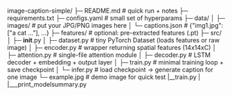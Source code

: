 image-caption-simple/
├─ README.md                 # quick run + notes
├─ requirements.txt
├─ configs.yaml              # small set of hyperparams
├─ data/
│  ├─ images/                # put your JPG/PNG images here
│  └─ captions.json          # {"img1.jpg": ["a cat ..."], ...}
├─ features/                 # optional: pre-extracted features (.pt)
├─ src/
│  ├─ __init__.py
│  ├─ dataset.py             # tiny PyTorch Dataset (loads features or raw image)
│  ├─ encoder.py             # wrapper returning spatial features (14x14xC)
│  ├─ attention.py           # single-file attention module
│  ├─ decoder.py             # LSTM decoder + embedding + output layer
│  ├─ train.py               # minimal training loop + save checkpoint
│  └─ infer.py               # load checkpoint -> generate caption for one image
└─ example.jpg               # demo image for quick test
|__train.py
|
|___print_modelsummary.py
